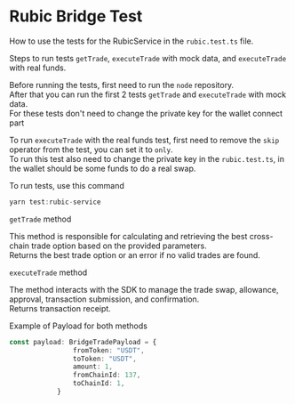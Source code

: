 # Rubic Bridge Test

How to use the tests for the RubicService in the `rubic.test.ts` file.

Steps to run tests `getTrade`, `executeTrade` with mock data, and `executeTrade` with real funds.

Before running the tests, first need to run the `node` repository.\
After that you can run the first 2 tests `getTrade` and `executeTrade` with mock data.\
For these tests don't need to change the private key for the wallet connect part

To run `executeTrade` with the real funds test, first need to remove the `skip` operator from the test, you can set it to `only`.\
To run this test also need to change the private key in the `rubic.test.ts`, in the wallet should be some funds to do a real swap.

To run tests, use this command

```ts
yarn test:rubic-service
```

`getTrade` method

This method is responsible for calculating and retrieving the best cross-chain trade option based on the provided parameters.\
Returns the best trade option or an error if no valid trades are found.

`executeTrade` method

The method interacts with the SDK to manage the trade swap, allowance, approval, transaction submission, and confirmation.\
Returns transaction receipt.

Example of Payload for both methods

```ts
const payload: BridgeTradePayload = {
                fromToken: "USDT",
                toToken: "USDT",
                amount: 1,
                fromChainId: 137,
                toChainId: 1,
            }
```
